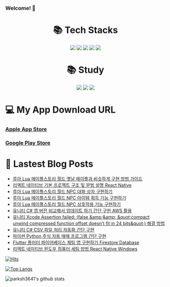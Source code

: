 ### Welcome! 👋

<div align=center><h1>📚 Tech Stacks</h1></div>

<div align=center>   
  <img src="https://img.shields.io/badge/Unity-100000?style=for-the-badge&logo=unity&logoColor=white"/>
  <img src="https://img.shields.io/badge/C%23-239120?style=for-the-badge&logo=c-sharp&logoColor=white"/>
  <img src="https://img.shields.io/badge/Android-3DDC84?style=for-the-badge&logo=android&logoColor=white"/>
  <img src="https://img.shields.io/badge/iOS-000000?style=for-the-badge&logo=ios&logoColor=white"/>
  <img src="https://img.shields.io/badge/googleads-4285F4?style=for-the-badge&logoColor=white"/>
  <br>
</div>


<div align=center><h1>📚 Study</h1></div>
<div align=center>   
  <img src="https://img.shields.io/badge/Flutter-02569B?style=for-the-badge&logo=flutter&logoColor=white"/>
  <img src="https://img.shields.io/badge/Dart-0175C2?style=for-the-badge&logo=dart&logoColor=white"/>
  <img src="https://img.shields.io/badge/swift-F05138?style=for-the-badge&logo=flutter&logoColor=white"/>
    <br>
</div>


<div><h1>💻 My App Download URL</h1></div>

### [Apple App Store](https://apps.apple.com/kr/developer/seong-hyeon-park/id1637056031)
### [Google Play Store](https://play.google.com/store/apps/dev?id=8493220400768769623)


<div><h1>📕 Lastest Blog Posts</h1></div>

<!-- BLOG-POST-LIST:START -->
- [루아 Lua 메이플스토리 월드 옛날 메이플과 비슷하게 구현 방법 가이드](https://parksh3641.tistory.com/entry/%EB%A3%A8%EC%95%84-Lua-%EB%A9%94%EC%9D%B4%ED%94%8C%EC%8A%A4%ED%86%A0%EB%A6%AC-%EC%9B%94%EB%93%9C-%EC%98%9B%EB%82%A0-%EB%A9%94%EC%9D%B4%ED%94%8C%EA%B3%BC-%EB%B9%84%EC%8A%B7%ED%95%98%EA%B2%8C-%EA%B5%AC%ED%98%84-%EB%B0%A9%EB%B2%95-%EA%B0%80%EC%9D%B4%EB%93%9C)
- [리엑트 네이티브 기본 프로젝트 구조 및 문법 설명 React Native](https://parksh3641.tistory.com/entry/%EB%A6%AC%EC%97%91%ED%8A%B8-%EB%84%A4%EC%9D%B4%ED%8B%B0%EB%B8%8C-%EA%B8%B0%EB%B3%B8-%ED%94%84%EB%A1%9C%EC%A0%9D%ED%8A%B8-%EA%B5%AC%EC%A1%B0-%EB%B0%8F-%EB%AC%B8%EB%B2%95-%EC%84%A4%EB%AA%85-React-Native)
- [루아 Lua 메이플스토리 월드 NPC 대화 상자 구현하기](https://parksh3641.tistory.com/entry/%EB%A3%A8%EC%95%84-Lua-%EB%A9%94%EC%9D%B4%ED%94%8C%EC%8A%A4%ED%86%A0%EB%A6%AC-%EC%9B%94%EB%93%9C-NPC-%EB%8C%80%ED%99%94-%EC%83%81%EC%9E%90-%EA%B5%AC%ED%98%84%ED%95%98%EA%B8%B0)
- [루아 Lua 메이플스토리 월드 NPC 아이템 획득 기능 구현하기](https://parksh3641.tistory.com/entry/%EB%A3%A8%EC%95%84-Lua-%EB%A9%94%EC%9D%B4%ED%94%8C%EC%8A%A4%ED%86%A0%EB%A6%AC-%EC%9B%94%EB%93%9C-NPC-%EC%95%84%EC%9D%B4%ED%85%9C-%ED%9A%8D%EB%93%9D-%EA%B8%B0%EB%8A%A5-%EA%B5%AC%ED%98%84%ED%95%98%EA%B8%B0)
- [루아 Lua 메이플스토리 월드 NPC 상호작용 기능 구현하기](https://parksh3641.tistory.com/entry/%EB%A3%A8%EC%95%84-Lua-%EB%A9%94%EC%9D%B4%ED%94%8C%EC%8A%A4%ED%86%A0%EB%A6%AC-%EC%9B%94%EB%93%9C-NPC-%EC%83%81%ED%98%B8%EC%9E%91%EC%9A%A9-%EA%B8%B0%EB%8A%A5-%EA%B5%AC%ED%98%84%ED%95%98%EA%B8%B0)
- [유니티 C# 앱 버전 비교해서 업데이트 하기 간단 구현 AWS 활용](https://parksh3641.tistory.com/entry/%EC%9C%A0%EB%8B%88%ED%8B%B0-C-%EC%95%B1-%EB%B2%84%EC%A0%84-%EB%B9%84%EA%B5%90%ED%95%B4%EC%84%9C-%EC%97%85%EB%8D%B0%EC%9D%B4%ED%8A%B8-%ED%95%98%EA%B8%B0-%EA%B0%84%EB%8B%A8-%EA%B5%AC%ED%98%84-AWS-%ED%99%9C%EC%9A%A9)
- [유니티 Xcode Assertion failed: &lpar;false &amp;amp;&amp;amp; &amp;quot;compact unwind compressed function offset doesn&#39;t fit in 24 bits&amp;quot;&rpar; 해결 방법](https://parksh3641.tistory.com/entry/%EC%9C%A0%EB%8B%88%ED%8B%B0-Xcode-Assertion-failed-false-compact-unwind-compressed-function-offset-doesnt-fit-in-24-bits-%ED%95%B4%EA%B2%B0-%EB%B0%A9%EB%B2%95)
- [유니티 C# CSV 파일 처리 자동화 간단 구현](https://parksh3641.tistory.com/entry/%EC%9C%A0%EB%8B%88%ED%8B%B0-C-CSV-%ED%8C%8C%EC%9D%BC-%EC%B2%98%EB%A6%AC-%EC%9E%90%EB%8F%99%ED%99%94-%EA%B0%84%EB%8B%A8-%EA%B5%AC%ED%98%84)
- [파이썬 Python 주식 자동 매매 프로그램 간단 구현](https://parksh3641.tistory.com/entry/%ED%8C%8C%EC%9D%B4%EC%8D%AC-Python-%EC%A3%BC%EC%8B%9D-%EC%9E%90%EB%8F%99-%EB%A7%A4%EB%A7%A4-%ED%94%84%EB%A1%9C%EA%B7%B8%EB%9E%A8-%EA%B0%84%EB%8B%A8-%EA%B5%AC%ED%98%84)
- [Flutter 플러터 파이어베이스 채팅 앱 구현하기 Firestore Database](https://parksh3641.tistory.com/entry/Flutter-%ED%94%8C%EB%9F%AC%ED%84%B0-%ED%8C%8C%EC%9D%B4%EC%96%B4%EB%B2%A0%EC%9D%B4%EC%8A%A4-%EC%B1%84%ED%8C%85-%EC%95%B1-%EA%B5%AC%ED%98%84%ED%95%98%EA%B8%B0-Firestore-Database)
- [리엑트 네이티브 윈도우 컴퓨터 세팅 방법 React Native Windows](https://parksh3641.tistory.com/entry/%EB%A6%AC%EC%97%91%ED%8A%B8-%EB%84%A4%EC%9D%B4%ED%8B%B0%EB%B8%8C-%EC%9C%88%EB%8F%84%EC%9A%B0-%EC%BB%B4%ED%93%A8%ED%84%B0-%EC%84%B8%ED%8C%85-%EB%B0%A9%EB%B2%95-React-Native-Windows)
<!-- BLOG-POST-LIST:END -->
 
 
 
 
[![Hits](https://hits.seeyoufarm.com/api/count/incr/badge.svg?url=https%3A%2F%2Fgithub.com%2Fparksh3641&count_bg=%2379C83D&title_bg=%23555555&icon=&icon_color=%23E7E7E7&title=hits&edge_flat=false)](https://hits.seeyoufarm.com)

[![Top Langs](https://github-readme-stats.vercel.app/api/top-langs/?username=parksh3641)](https://github.com/parksh3641/github-readme-stats)

![parksh3641's github stats](https://github-readme-stats.vercel.app/api?username=parksh3641&show_icons=true)
